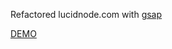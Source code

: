 Refactored lucidnode.com with [gsap](https://greensock.com/gsap/)

[DEMO](https://irenechigrinova.github.io/lucid-landing/)
